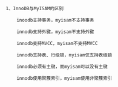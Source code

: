 
	1、InnoDB与MyISAM的区别
	
		inoodb支持事务，myisam不支持事务
		
		innodb支持外键，myisam不支持外键
		
		innodb支持MVCC，myisam不支持MVCC
		
		innodb支持表、行级锁，myisam仅支持表级锁
	
		innodb必须有主键，而myisam可以没有主键

		innodb使用聚簇索引，myisam使用非聚簇索引